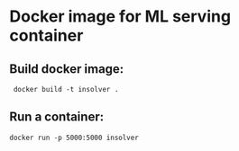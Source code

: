 # Docker image for ML serving container

## Build docker image:
```shell
 docker build -t insolver .
```

## Run a container:
```shell
docker run -p 5000:5000 insolver
```
